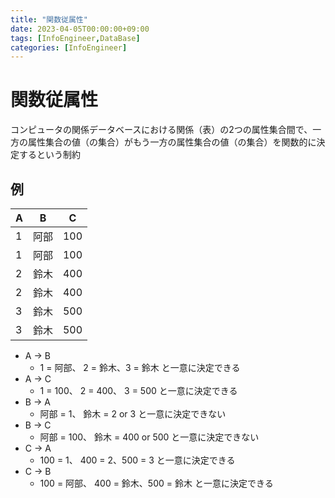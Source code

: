 ```yaml
---
title: "関数従属性"
date: 2023-04-05T00:00:00+09:00
tags: [InfoEngineer,DataBase]
categories: [InfoEngineer]
---
```

# 関数従属性

コンピュータの関係データベースにおける関係（表）の2つの属性集合間で、一方の属性集合の値（の集合）がもう一方の属性集合の値（の集合）を関数的に決定するという制約

## 例

| A | B  | C   |
|---|----|-----|
| 1 | 阿部 | 100 |
| 1 | 阿部 | 100 |
| 2 | 鈴木 | 400 |
| 2 | 鈴木 | 400 |
| 3 | 鈴木 | 500 |
| 3 | 鈴木 | 500 |

- A -> B
  - 1 = 阿部、 2 = 鈴木、3 = 鈴木 と一意に決定できる
- A -> C
  - 1 = 100、 2 = 400、 3 = 500 と一意に決定できる
- B -> A
  - 阿部 = 1、 鈴木 = 2 or 3 と一意に決定できない
- B -> C
  - 阿部 = 100、 鈴木 = 400 or 500 と一意に決定できない
- C -> A
  - 100 = 1、 400 = 2、500 = 3 と一意に決定できる
- C -> B
  - 100 = 阿部、 400 = 鈴木、500 = 鈴木 と一意に決定できる